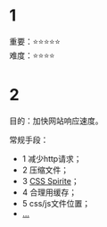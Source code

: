 # 1
重要：⭐⭐⭐⭐⭐<br>
难度：⭐⭐⭐⭐

# 2
目的：加快网站响应速度。

常规手段：
* 1 减少http请求；
* 2 压缩文件；
* 3 [CSS Spirite](https://baike.baidu.com/item/css%20sprite)；
* 4 合理用缓存；
* 5 css/js文件位置；
* [...](https://www.cnblogs.com/puyongsong/p/5968935.html)



